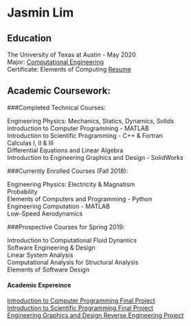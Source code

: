# Jasmin Lim



## Education  
The University of Texas at Austin - May 2020  
Major: [Computational Engineering](http://www.ae.utexas.edu/undergraduate/computational-undergrad-program)  
Certificate: Elements of Computing 
[Resume](/documents/Resume.pdf)    

## Academic Coursework: 

###Completed Technical Courses:  

Engineering Physics: Mechanics, Statics, Dynamics, Solids  
Introduction to Computer Programming - MATLAB   
Introduction to Scientific Programming - C++ & Fortran  
Calculas I, II & III  
Differential Equations and Linear Algebra  
Introduction to Engineering Graphics and Design - SolidWorks  

###Currently Enrolled Courses (Fall 2018):  

Engineering Physics: Electricity & Magnatism  
Probability  
Elements of Computers and Programming - Python  
Engineering Computation - MATLAB  
Low-Speed Aerodynamics  

###Prospective Courses for Spring 2019:  

Introduction to Computational Fluid Dynamics  
Software Engineering & Design  
Linear System Analysis  
Computational Analysis for Structural Analysis  
Elements of Software Design

#### Academic Expereince  

[Introduction to Computer Programming Final Project](/AcademicExperience/COE301)  
[Introduction to Scientific Programming Final Project](/AcademicExperience/SDS322)  
[Engineering Graphics and Design Reverse Engineering Project](/AcademicExperience/ME302)  
